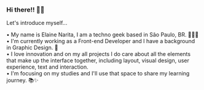 ### Hi there!! 👋🏼

Let's introduce myself... 

• My name is Elaine Narita, I am a techno geek based in São Paulo, BR. 👩🏻‍💻 <br>
• I'm currently working as a Front-end Developer and I have a background in Graphic Design. 💜 <br>
• I love innovation and on my all projects I do care about all the elements that make up the interface together, including layout, visual design, user experience, text and interaction. <br>
• I'm focusing on my studies and I'll use that space to share my learning journey. 📚✨ <br><br>




<!--
**elainenarita/elainenarita** is a ✨ _special_ ✨ repository because its `README.md` (this file) appears on your GitHub profile.

Here are some ideas to get you started:



- 🔭 I’m currently working on ...
- 🌱 I’m currently learning ...
- 👯 I’m looking to collaborate on ...
- 🤔 I’m looking for help with ...
- 💬 Ask me about ...
- 📫 How to reach me: ...
-  Pronouns: ...
-  Fun fact: ...
-->
